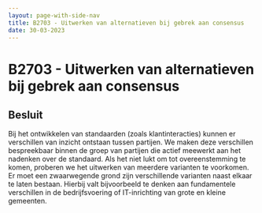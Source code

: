 ```yaml
---
layout: page-with-side-nav
title: B2703 - Uitwerken van alternatieven bij gebrek aan consensus
date: 30-03-2023
---
```


# B2703 - Uitwerken van alternatieven bij gebrek aan consensus

## Besluit 

Bij het ontwikkelen van standaarden (zoals klantinteracties) kunnen er verschillen van inzicht ontstaan tussen partijen. We maken deze verschillen bespreekbaar binnen de groep van partijen die actief meewerkt aan het nadenken over de standaard. Als het niet lukt om tot overeenstemming te komen, proberen we het uitwerken van meerdere varianten te voorkomen. Er moet een zwaarwegende grond zijn verschillende varianten naast elkaar te laten bestaan. Hierbij valt bijvoorbeeld te denken aan fundamentele verschillen in de bedrijfsvoering of IT-inrichting van grote en kleine gemeenten.
